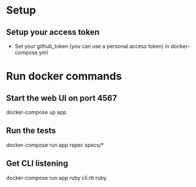 # Setup
## Setup your access token
* Set your github_token (you can use a personal access token) in docker-compose.yml


# Run docker commands
## Start the web UI on port 4567
docker-compose up app

## Run the tests
docker-compose run app rspec specs/*

## Get CLI listening
docker-compose run app ruby cli.rb ruby
